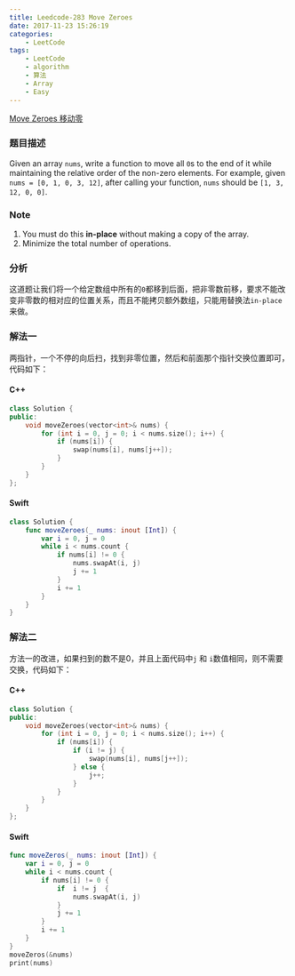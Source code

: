 ```yaml
---
title: Leedcode-283 Move Zeroes
date: 2017-11-23 15:26:19
categories:
    - LeetCode
tags:
    - LeetCode
    - algorithm
    - 算法
    - Array
    - Easy
---
```


[Move Zeroes 移动零](https://leetcode.com/problems/move-zeroes/description/)

### 题目描述
Given an array `nums`, write a function to move all `0`s to the end of it while maintaining the relative order of the non-zero elements. For example, given `nums = [0, 1, 0, 3, 12]`, after calling your function, `nums` should be `[1, 3, 12, 0, 0]`.

### Note
1. You must do this **in-place** without making a copy of the array.
2. Minimize the total number of operations.

### 分析
这道题让我们将一个给定数组中所有的`0`都移到后面，把非零数前移，要求不能改变非零数的相对应的位置关系，而且不能拷贝额外数组，只能用替换法`in-place`来做。
### 解法一
两指针，一个不停的向后扫，找到非零位置，然后和前面那个指针交换位置即可，代码如下：
#### C++

```c++
class Solution {
public:
    void moveZeroes(vector<int>& nums) {
        for (int i = 0, j = 0; i < nums.size(); i++) {
            if (nums[i]) {
                swap(nums[i], nums[j++]);
            }
        }
    }
};
```

#### Swift

```swift
class Solution {
    func moveZeroes(_ nums: inout [Int]) {
        var i = 0, j = 0
        while i < nums.count {
            if nums[i] != 0 {
                nums.swapAt(i, j)
                j += 1
            }
            i += 1
        }
    }
}
```
### 解法二
方法一的改进，如果扫到的数不是0，并且上面代码中`j` 和 `i`数值相同，则不需要交换，代码如下：
#### C++
```c++
class Solution {
public:
    void moveZeroes(vector<int>& nums) {
        for (int i = 0, j = 0; i < nums.size(); i++) {
            if (nums[i]) {
                if (i != j) {
                    swap(nums[i], nums[j++]);    
                } else {
                    j++;   
                }
            }
        }
    }
};
```
#### Swift
```swift
func moveZeros(_ nums: inout [Int]) {
    var i = 0, j = 0
    while i < nums.count {
        if nums[i] != 0 {
            if  i != j  {
                nums.swapAt(i, j)
            }
            j += 1
        }
        i += 1
    }
}
moveZeros(&nums)
print(nums)
```


